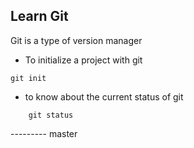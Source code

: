 ## Learn Git


Git is a type of  version manager

* To initialize a project with git
```
git init
```

* to know about the current status of git 

```
    git status
```



--------- master
       